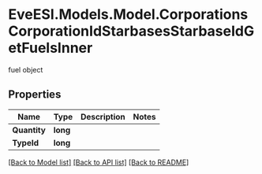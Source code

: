 # EveESI.Models.Model.CorporationsCorporationIdStarbasesStarbaseIdGetFuelsInner
fuel object

## Properties

Name | Type | Description | Notes
------------ | ------------- | ------------- | -------------
**Quantity** | **long** |  | 
**TypeId** | **long** |  | 

[[Back to Model list]](../README.md#documentation-for-models) [[Back to API list]](../README.md#documentation-for-api-endpoints) [[Back to README]](../README.md)

